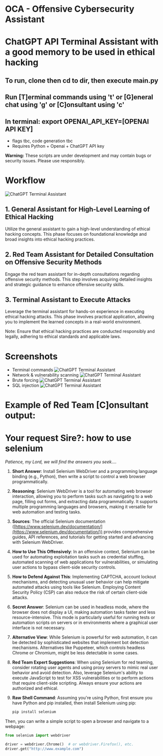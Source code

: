 # OCA - Offensive Cybersecurity Assistant
# ChatGPT API Terminal Assistant with a good memory to be used in ethical hacking
## To run, clone then cd to dir, then execute main.py
## Run [T]erminal commands using 't' or [G]eneral chat using 'g' or [C]onsultant using 'c'
## In terminal: export OPENAI_API_KEY=[OPENAI API KEY]
* flags tbc, code generation tbc
* Requires Python + Openai + ChatGPT API key

**Warning:** These scripts are under development and may contain bugs or security issues. Please use responsibly.

# Workflow

![ChatGPT Terminal Assistant](https://github.com/PointlessAI/ChatGPT-TerminalAssistant/blob/main/Img/workflow.png)

## 1. General Assistant for High-Level Learning of Ethical Hacking
Utilize the general assistant to gain a high-level understanding of ethical hacking concepts. This phase focuses on foundational knowledge and broad insights into ethical hacking practices.

## 2. Red Team Assistant for Detailed Consultation on Offensive Security Methods
Engage the red team assistant for in-depth consultations regarding offensive security methods. This step involves acquiring detailed insights and strategic guidance to enhance offensive security skills.

## 3. Terminal Assistant to Execute Attacks
Leverage the terminal assistant for hands-on experience in executing ethical hacking attacks. This phase involves practical application, allowing you to implement the learned concepts in a real-world environment.

Note: Ensure that ethical hacking practices are conducted responsibly and legally, adhering to ethical standards and applicable laws.

# Screenshots
* Terminal commands
![ChatGPT Terminal Assistant](https://github.com/PointlessAI/ChatGPT-TerminalAssistant/blob/main/Img/shell.png)
* Network & vulnerability scanning
![ChatGPT Terminal Assistant](https://github.com/PointlessAI/ChatGPT-TerminalAssistant/blob/main/Img/nikto.png)
* Brute forcing
![ChatGPT Terminal Assistant](https://github.com/PointlessAI/ChatGPT-TerminalAssistant/blob/main/Img/hydra.png)
* SQL injection
![ChatGPT Terminal Assistant](https://github.com/PointlessAI/ChatGPT-TerminalAssistant/blob/main/Img/sqlinjection.png)

# Example of Red Team [C]onsultant output:

# Your request Sire?: how to use selenium

*Patience, my Lord, we will find the answers you seek....*

1. **Short Answer**: Install Selenium WebDriver and a programming language binding (e.g., Python), then write a script to control a web browser programmatically.

2. **Reasoning**: Selenium WebDriver is a tool for automating web browser interaction, allowing you to perform tasks such as navigating to a web page, filling out forms, and extracting data programmatically. It supports multiple programming languages and browsers, making it versatile for web automation and testing tasks.

3. **Sources**: The official Selenium documentation ([https://www.selenium.dev/documentation/](https://www.selenium.dev/documentation/)) provides comprehensive guides, API references, and tutorials for getting started and advancing with Selenium WebDriver.

4. **How to Use This Offensively**: In an offensive context, Selenium can be used for automating exploitation tasks such as credential stuffing, automated scanning of web applications for vulnerabilities, or simulating user actions to bypass client-side security controls.

5. **How to Defend Against This**: Implementing CAPTCHA, account lockout mechanisms, and detecting unusual user behavior can help mitigate automated attacks using tools like Selenium. Employing Content Security Policy (CSP) can also reduce the risk of certain client-side attacks.

6. **Secret Answer**: Selenium can be used in headless mode, where the browser does not display a UI, making automation tasks faster and less resource-intensive. This mode is particularly useful for running tests or automation scripts on servers or in environments where a graphical user interface is not necessary.

7. **Alternative View**: While Selenium is powerful for web automation, it can be detected by sophisticated websites that implement bot detection mechanisms. Alternatives like Puppeteer, which controls headless Chrome or Chromium, might be less detectable in some cases.

8. **Red Team Expert Suggestions**: When using Selenium for red teaming, consider rotating user agents and using proxy servers to mimic real user behavior and avoid detection. Also, leverage Selenium's ability to execute JavaScript to test for XSS vulnerabilities or to perform actions that require client-side scripting. Always ensure your actions are authorized and ethical.

9. **Raw Shell Command**: Assuming you're using Python, first ensure you have Python and pip installed, then install Selenium using pip:
   ```bash
   pip install selenium

Then, you can write a simple script to open a browser and navigate to a webpage:

```python
from selenium import webdriver

driver = webdriver.Chrome()  # or webdriver.Firefox(), etc.
driver.get("http://www.example.com")


